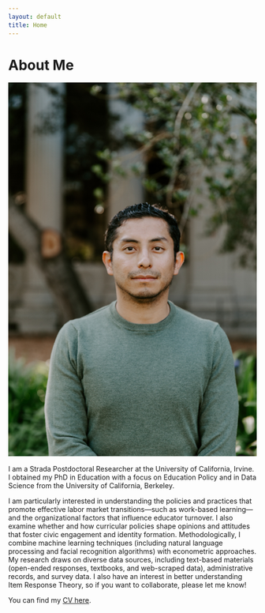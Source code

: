 ```yaml
---
layout: default
title: Home
---
```

# About Me

![Profile Picture](assets/profile.jpg)

I am a Strada Postdoctoral Researcher at the University of California, Irvine. I obtained my PhD in Education with a focus on Education Policy and in Data Science from the University of California, Berkeley.

I am particularly interested in understanding the policies and practices that promote effective labor market transitions—such as work-based learning—and the organizational factors that influence educator turnover. I also examine whether and how curricular policies shape opinions and attitudes that foster civic engagement and identity formation. Methodologically, I combine machine learning techniques (including natural language processing and facial recognition algorithms) with econometric approaches. My research draws on diverse data sources, including text-based materials (open-ended responses, textbooks, and web-scraped data), administrative records, and survey data. I also have an interest in better understanding Item Response Theory, so if you want to collaborate, please let me know! 

You can find my [CV here](assets/cv.pdf).